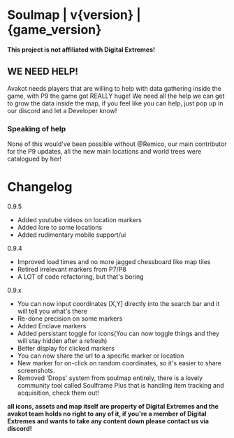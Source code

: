 # Soulmap | v{version} | {game_version}

#### This project is not affiliated with Digital Extremes!

## WE NEED HELP!
Avakot needs players that are willing to help with data gathering inside the game, with P9 the game got REALLY huge! We need all the help we can get to grow the data inside the map, if you feel like you can help, just pop up in our discord and let a Developer know!

### Speaking of help
None of this would've been possible without @Remico, our main contributor for the P9 updates, all the new main locations and world trees were catalogued by her!

# Changelog 
0.9.5
- Added youtube videos on location markers
- Added lore to some locations
- Added rudimentary mobile support/ui

0.9.4
- Improved load times and no more jagged chessboard like map tiles
- Retired irrelevant markers from P7/P8
- A LOT of code refactoring, but that's boring

0.9.x
- You can now input coordinates [X,Y] directly into the search bar and it will tell you what's there
- Re-done precision on some markers
- Added Enclave markers
- Added persistant toggle for icons(You can now toggle things and they will stay hidden after a refresh)
- Better display for clicked markers
- You can now share the url to a specific marker or location
- New marker for on-click on random coordinates, so it's easier to share screenshots.
- Removed 'Drops' system from soulmap entirely, there is a lovely community tool called Soulframe Plus that is handling item tracking and acquisition, check them out!


__all icons, assets and map itself are property of Digital Extremes and the avakot team holds no right to any of it, if you're a member of Digital Extremes and wants to take any content down please contact us via discord!__